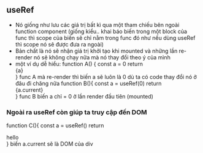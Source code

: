 ## useRef
- Nó giống như lưu các giá trị bất kì qua một tham chiếu bên ngoài function component (giống kiểu.. khai báo biến trong một block của func thì scope của biến sẽ chỉ nằm trong func đó như nếu dùng useRef thì scope nó sẽ được đưa ra ngoài)
- Bản chất là nó sẽ nhận giá trị khởi tạo khi mounted và những lần re-render nó sẽ không chạy nữa mà nó thay đổi theo ý của mình
- một ví dụ dễ hiểu: 
function A() {
    const a = 0
    return <div>{a}</div>
}
func A mà re-render thì biến a sẽ luôn là 0 dù ta có code thay đổi nó ở đâu đi chăng nữa
function B(){
    const a = useRef(0)
    return <div>{a.current}</div>
}
func B biến a chỉ = 0 ở lần render đầu tiên (mounted)

### Ngoài ra useRef còn giúp ta truy cập đến DOM
function C(){
    const a = useRef()
    return <div ref={a}>hello</div>
}
biến a.current sẽ là DOM của div